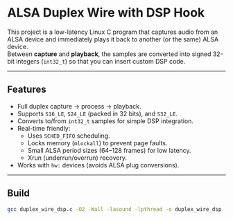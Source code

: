 # ALSA Duplex Wire with DSP Hook

This project is a low-latency Linux C program that captures audio from an ALSA device and immediately plays it back to another (or the same) ALSA device.  
Between **capture** and **playback**, the samples are converted into signed 32-bit integers (`int32_t`) so that you can insert custom DSP code.

---

## Features

- Full duplex capture → process → playback.
- Supports `S16_LE`, `S24_LE` (packed in 32 bits), and `S32_LE`.
- Converts to/from `int32_t` samples for simple DSP integration.
- Real-time friendly:
  - Uses `SCHED_FIFO` scheduling.
  - Locks memory (`mlockall`) to prevent page faults.
  - Small ALSA period sizes (64–128 frames) for low latency.
  - Xrun (underrun/overrun) recovery.
- Works with `hw:` devices (avoids ALSA plug conversions).

---

## Build

```bash
gcc duplex_wire_dsp.c -O2 -Wall -lasound -lpthread -o duplex_wire_dsp
